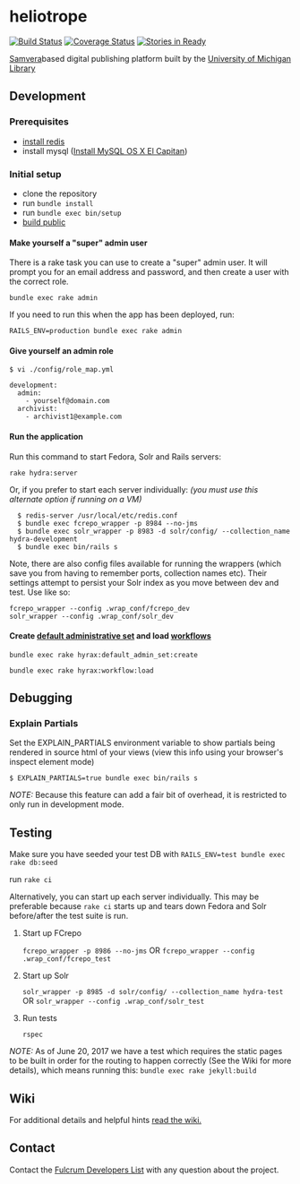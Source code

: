 # heliotrope

[![Build Status](https://travis-ci.org/mlibrary/heliotrope.svg?branch=master)](https://travis-ci.org/mlibrary/heliotrope)
[![Coverage Status](https://coveralls.io/repos/github/mlibrary/heliotrope/badge.svg?branch=master)](https://coveralls.io/github/mlibrary/heliotrope?branch=master)
[![Stories in Ready](https://badge.waffle.io/mlibrary/heliotrope.png?label=ready&title=Ready)](https://waffle.io/mlibrary/heliotrope)

[Samvera](https://wiki.duraspace.org/display/samvera/Samvera)based digital publishing platform built by the [University of Michigan Library](https://www.lib.umich.edu/)

## Development

### Prerequisites

  * [install redis](https://github.com/mlibrary/heliotrope/wiki/Background-Jobs#how-to-install-redis)
  * install mysql ([Install MySQL OS X El Capitan](https://github.com/mlibrary/heliotrope/wiki/Install-MySQL-on-OS-X-El-Capitan))

### Initial setup

  * clone the repository
  * run `bundle install`
  * run `bundle exec bin/setup`
  * [build public](https://github.com/mlibrary/heliotrope/wiki/Static-Pages-and-Blog)

#### Make yourself a "super" admin user

There is a rake task you can use to create a "super" admin user.  It will prompt you for an email address and password, and then create a user with the correct role.

`bundle exec rake admin`

If you need to run this when the app has been deployed, run:

`RAILS_ENV=production bundle exec rake admin`

#### Give yourself an admin role

```
$ vi ./config/role_map.yml
   
development:
  admin:   
    - yourself@domain.com
  archivist:
    - archivist1@example.com
```

#### Run the application

Run this command to start Fedora, Solr and Rails servers:

`rake hydra:server`

Or, if you prefer to start each server individually:
*(you must use this alternate option if running on a VM)*

```
  $ redis-server /usr/local/etc/redis.conf
  $ bundle exec fcrepo_wrapper -p 8984 --no-jms
  $ bundle exec solr_wrapper -p 8983 -d solr/config/ --collection_name hydra-development
  $ bundle exec bin/rails s
```

Note, there are also config files available for running the wrappers (which save you from having to remember ports, collection names etc). Their settings attempt to persist your Solr index as you move between dev and test. Use like so:
```
fcrepo_wrapper --config .wrap_conf/fcrepo_dev
solr_wrapper --config .wrap_conf/solr_dev
```

#### Create [default administrative set](https://github.com/samvera/hyrax#create-default-administrative-set) and load [workflows](https://github.com/samvera/hyrax/wiki/Defining-a-Workflow)

`bundle exec rake hyrax:default_admin_set:create`
 
`bundle exec rake hyrax:workflow:load`

## Debugging

### Explain Partials

Set the EXPLAIN_PARTIALS environment variable to show partials being rendered in source html of your views
(view this info using your browser's inspect element mode)

```
$ EXPLAIN_PARTIALS=true bundle exec bin/rails s
```

*NOTE:* Because this feature can add a fair bit of overhead, it is restricted
to only run in development mode.

## Testing

Make sure you have seeded your test DB with `RAILS_ENV=test bundle exec rake db:seed`

run `rake ci`

Alternatively, you can start up each server individually.  This may be preferable because `rake ci` starts up and tears down Fedora and Solr before/after the test suite is run.

1. Start up FCrepo

   `fcrepo_wrapper -p 8986 --no-jms` OR `fcrepo_wrapper --config .wrap_conf/fcrepo_test`
1. Start up Solr

   `solr_wrapper -p 8985 -d solr/config/ --collection_name hydra-test` OR `solr_wrapper --config .wrap_conf/solr_test`
1. Run tests

   `rspec`

*NOTE:* As of June 20, 2017 we have a test which requires the static pages to be built in order for the routing to happen correctly (See the Wiki for more details), which means running this:
`bundle exec rake jekyll:build`

## Wiki

For additional details and helpful hints [read the wiki.](https://github.com/mlibrary/heliotrope/wiki)

## Contact

Contact the [Fulcrum Developers List](mailto:fulcrum-dev@umich.edu) with any question about the project.